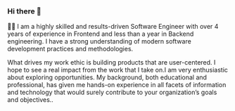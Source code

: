 ### Hi there 👋

✌🏻 I am a highly skilled and results-driven Software Engineer with over 4 years of experience in Frontend and less than a year in Backend engineering. I have a strong understanding of modern software development practices and methodologies.

What drives my work ethic is building products that are user-centered. I hope to see a real impact from the work that I take on.I am very enthusiastic about exploring opportunities. My background, both educational and professional, has given me hands-on experience in all facets of information and technology that would surely contribute to your organization’s goals and objectives..

<!--
**DebayoTomisin/DebayoTomisin** is a ✨ _special_ ✨ repository because its `README.md` (this file) appears on your GitHub profile.

Here are some ideas to get you started:

- 🔭 I’m currently building software for startups and building capacity so most things are private, bear with me🤞
- 🌱 I’m currently learning Behavioural driven development. I'm also incoperating principles that can make a part of the pragmatic programmer circle💻
- 👯 I’m looking to collaborate on ...
- 🤔 I’m looking for help with ...
- 💬 Ask me about ...
- 📫 How to reach me: ...
- 😄 Pronouns: ...
- ⚡ Fun fact: ...
-->
